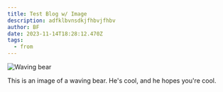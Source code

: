 ```yaml
---
title: Test Blog w/ Image
description: adfklbvnsdkjfhbvjfhbv
author: BF
date: 2023-11-14T18:28:12.470Z
tags:
  - from
---
```

![Waving bear](/static/img/waving-bear.webp "Waving bear")

T﻿his is an image of a waving bear. He's cool, and he hopes you're cool.